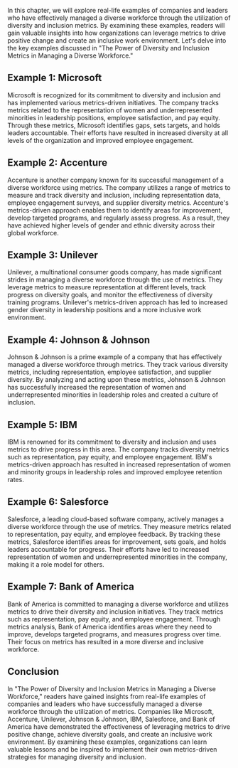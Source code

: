 
In this chapter, we will explore real-life examples of companies and leaders who have effectively managed a diverse workforce through the utilization of diversity and inclusion metrics. By examining these examples, readers will gain valuable insights into how organizations can leverage metrics to drive positive change and create an inclusive work environment. Let's delve into the key examples discussed in "The Power of Diversity and Inclusion Metrics in Managing a Diverse Workforce."

Example 1: Microsoft
--------------------

Microsoft is recognized for its commitment to diversity and inclusion and has implemented various metrics-driven initiatives. The company tracks metrics related to the representation of women and underrepresented minorities in leadership positions, employee satisfaction, and pay equity. Through these metrics, Microsoft identifies gaps, sets targets, and holds leaders accountable. Their efforts have resulted in increased diversity at all levels of the organization and improved employee engagement.

Example 2: Accenture
--------------------

Accenture is another company known for its successful management of a diverse workforce using metrics. The company utilizes a range of metrics to measure and track diversity and inclusion, including representation data, employee engagement surveys, and supplier diversity metrics. Accenture's metrics-driven approach enables them to identify areas for improvement, develop targeted programs, and regularly assess progress. As a result, they have achieved higher levels of gender and ethnic diversity across their global workforce.

Example 3: Unilever
-------------------

Unilever, a multinational consumer goods company, has made significant strides in managing a diverse workforce through the use of metrics. They leverage metrics to measure representation at different levels, track progress on diversity goals, and monitor the effectiveness of diversity training programs. Unilever's metrics-driven approach has led to increased gender diversity in leadership positions and a more inclusive work environment.

Example 4: Johnson \& Johnson
-----------------------------

Johnson \& Johnson is a prime example of a company that has effectively managed a diverse workforce through metrics. They track various diversity metrics, including representation, employee satisfaction, and supplier diversity. By analyzing and acting upon these metrics, Johnson \& Johnson has successfully increased the representation of women and underrepresented minorities in leadership roles and created a culture of inclusion.

Example 5: IBM
--------------

IBM is renowned for its commitment to diversity and inclusion and uses metrics to drive progress in this area. The company tracks diversity metrics such as representation, pay equity, and employee engagement. IBM's metrics-driven approach has resulted in increased representation of women and minority groups in leadership roles and improved employee retention rates.

Example 6: Salesforce
---------------------

Salesforce, a leading cloud-based software company, actively manages a diverse workforce through the use of metrics. They measure metrics related to representation, pay equity, and employee feedback. By tracking these metrics, Salesforce identifies areas for improvement, sets goals, and holds leaders accountable for progress. Their efforts have led to increased representation of women and underrepresented minorities in the company, making it a role model for others.

Example 7: Bank of America
--------------------------

Bank of America is committed to managing a diverse workforce and utilizes metrics to drive their diversity and inclusion initiatives. They track metrics such as representation, pay equity, and employee engagement. Through metrics analysis, Bank of America identifies areas where they need to improve, develops targeted programs, and measures progress over time. Their focus on metrics has resulted in a more diverse and inclusive workforce.

Conclusion
----------

In "The Power of Diversity and Inclusion Metrics in Managing a Diverse Workforce," readers have gained insights from real-life examples of companies and leaders who have successfully managed a diverse workforce through the utilization of metrics. Companies like Microsoft, Accenture, Unilever, Johnson \& Johnson, IBM, Salesforce, and Bank of America have demonstrated the effectiveness of leveraging metrics to drive positive change, achieve diversity goals, and create an inclusive work environment. By examining these examples, organizations can learn valuable lessons and be inspired to implement their own metrics-driven strategies for managing diversity and inclusion.

